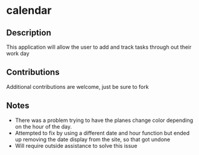 # calendar

## Description
This application will allow the user to add and track tasks through out their work day

## Contributions
Additional contributions are welcome, just be sure to fork

## Notes
- There was a problem trying to have the planes change color depending on the hour of the day.
- Attempted to fix by using a different date and hour function but ended up removing the date display from the site, so that got undone
- Will require outside assistance to solve this issue